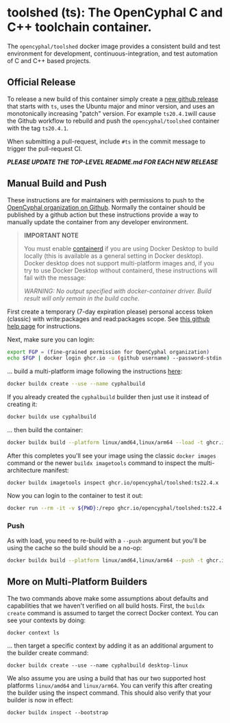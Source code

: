 # toolshed (ts): The OpenCyphal C and C++ toolchain container.

The `opencyphal/toolshed` docker image provides a consistent build and test environment
for development, continuous-integration, and test automation of C and C++ based projects.

## Official Release

To release a new build of this container simply create a [new github release](https://github.com/OpenCyphal/docker_toolchains/releases/new)
that starts with `ts`, uses the Ubuntu major and minor version, and uses an monotonically increasing "patch" version.
For example `ts20.4.1`will cause the Github workflow to rebuild and push the `opencyphal/toolshed` container with the
tag `ts20.4.1`.

When submitting a pull-request, include `#ts` in the commit message to trigger the pull-request CI.

***PLEASE UPDATE THE TOP-LEVEL README.md FOR EACH NEW RELEASE***

## Manual Build and Push

These instructions are for maintainers with permissions to push to the
[OpenCyphal organization on Github](https://github.com/OpenCyphal/). Normally the container should be published by
a github action but these instructions provide a way to manually update the container from any developer environment.

> **IMPORTANT NOTE**
>
> You must enable [containerd](https://containerd.io/) if you are using Docker Desktop to build locally (this is available as a general setting in Docker desktop). Docker desktop does not support multi-platform images and, if you try to use Docker Desktop without containerd, these instructions will fail with the message:
>
> *WARNING: No output specified with docker-container driver. Build result will only remain in the build cache.*
>

First create a temporary (7-day expiration please) personal access token (classic) with write:packages and read:packages
scope. See [this github help page](https://docs.github.com/en/authentication/keeping-your-account-and-data-secure/creating-a-personal-access-token)
for instructions.

Next, make sure you can login:

```bash
export FGP = (fine-grained permission for OpenCyphal organization)
echo $FGP | docker login ghcr.io -u (github username) --password-stdin
```

... build a multi-platform image following the instructions [here](https://docs.docker.com/build/building/multi-platform/#multiple-native-nodes):

```bash
docker buildx create --use --name cyphalbuild
```

If you already created the `cyphalbuild` builder then just use it instead of creating it:

```bash
docker buildx use cyphalbuild
```

... then build the container:

```bash
docker buildx build --platform linux/amd64,linux/arm64 --load -t ghcr.io/opencyphal/toolshed:ts22.4.x .
```

After this completes you'll see your image using the classic `docker images` command or the newer `buildx imagetools` command to inspect the multi-architecture manifest:

```
docker buildx imagetools inspect ghcr.io/opencyphal/toolshed:ts22.4.x
```

 Now you can login to the container to test it out:

```bash
docker run --rm -it -v ${PWD}:/repo ghcr.io/opencyphal/toolshed:ts22.4.x
```

### Push

As with load, you need to re-build with a `--push` argument but you'll be using the cache so the build should be a no-op:

```bash
docker buildx build --platform linux/amd64,linux/arm64 --push -t ghcr.io/opencyphal/toolshed:ts22.4.x .
```

## More on Multi-Platform Builders

The two commands above make some assumptions about defaults and capabilities that we haven't verified on all build hosts. First, the `buildx create` command is assumed to target the correct Docker context. You can see your contexts by doing:

```
docker context ls
```

... then target a specific context by adding it as an additional argument to the builder create command:

```
docker buildx create --use --name cyphalbuild desktop-linux
```

We also assume you are using a build that has our two supported host platforms `linux/amd64` and `linux/arm64`. You can verify this after creating the builder using the inspect command. This should also verify that your builder is now in effect:

```
docker buildx inspect --bootstrap
```